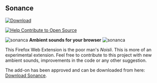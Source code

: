 ## Sonance

<a href="https://addons.mozilla.org/en-US/firefox/addon/cyrillo/" target="_blank">
    <img src="https://img.shields.io/badge/Firefox-Addon-orange.svg" alt="Download">
</a>

[![Help Contribute to Open Source](https://www.codetriage.com/theadnan/sonance/badges/users.svg)](https://www.codetriage.com/theadnan/sonance)

![sonanca](https://github.com/TheAdnan/sonance/blob/master/icons/sonance.png?raw=true) __Ambient sounds for your browser__ ![sonanca](https://github.com/TheAdnan/sonance/blob/master/icons/sonance.png?raw=true)

This Firefox Web Extension is the poor man's _Noisli_. This is more of an experimental extension. Feel free to contribute to this project with new ambient sounds, improvements in the code or any other suggestion.

The add-on has been approved and can be downloaded from here: [Download Sonance](https://addons.mozilla.org/en-US/firefox/addon/sonance/).
